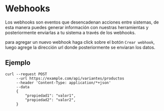 # Webhooks

Los webhooks son eventos que desencadenan acciones entre sistemas, de esta manera puedes generar información con nuestras herramientas y posteriormente enviarlas a tu sistema a través de los webhooks.

para agregar un nuevo webhook haga click sobre el botón `Crear webhook`, luego agrege la dirección url donde posteriormente se enviaran los datos.

## Ejemplo

```
curl --request POST
     --url https://example.com/api/variantes/productos
     --header 'Content-Type: application/*+json'
     --data 
     {
         "propiedad1": "valor1",
         "propiedad2": "valor2",
     }
```